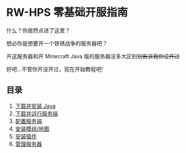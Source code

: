 # RW-HPS 零基础开服指南

什么？你居然点进了这里？

想必你是想要开一个铁锈战争的服务器吧？

开这服务器和开 Minecraft Java 版的服务器没多大区别~~别告诉我你没开过~~

好吧...不管你开没开过，现在开始教程吧!

## 目录

1. [下载并安装 Java](DownloadAndInstallJava.md)
2. [下载并运行服务端](DownloadAndRunServer.md)
3. [配置服务端](ConfigureServer.md)
4. [安装模组/地图](InstallModsOrMaps.md)
5. [安装插件](InstallPlugins.md)
6. [管理服务器](ManageServer.md)

